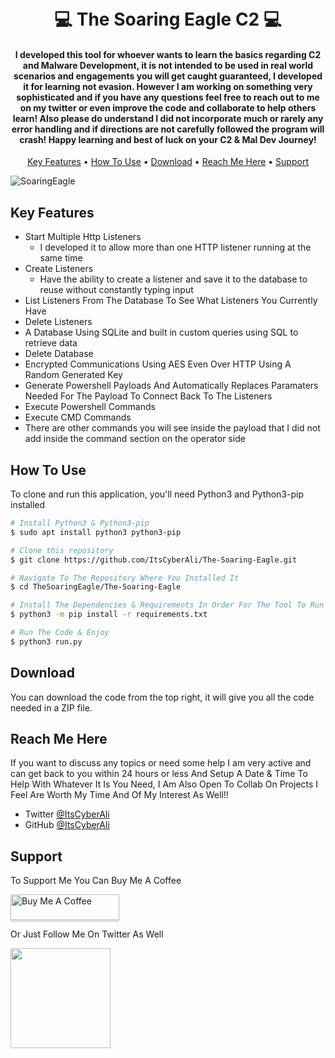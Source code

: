 <h1 align="center">
  <br>
  💻 The Soaring Eagle C2 💻
  <br>
</h1>

<h4 align="center">I developed this tool for whoever wants to learn the basics regarding C2 and Malware Development, it is not intended to be used in real world scenarios and engagements you will get caught guaranteed, 
I developed it for learning not evasion. However I am working on something very sophisticated and if you have any questions feel free to reach out to me on my twitter or even improve the code and 
collaborate to help others learn! Also please do understand I did not incorporate much or rarely any error handling and if directions are not carefully followed the program will crash! Happy learning and best of luck on your C2 & Mal Dev Journey!
</h4>

<p align="center">
  <a href="#key-features">Key Features</a> •
  <a href="#how-to-use">How To Use</a> •
  <a href="#download">Download</a> •
  <a href="#reach-me-here">Reach Me Here</a> •
  <a href="#support">Support</a>
</p>

![SoaringEagle](https://user-images.githubusercontent.com/111126641/195888314-a56ccdda-cfa4-406c-a656-1d73a7ad7c76.png)

## Key Features

* Start Multiple Http Listeners
  - I developed it to allow more than one HTTP listener running at the same time
* Create Listeners
  - Have the ability to create a listener and save it to the database to reuse without constantly typing input
* List Listeners From The Database To See What Listeners You Currently Have
* Delete Listeners
* A Database Using SQLite and built in custom queries using SQL to retrieve data
* Delete Database
* Encrypted Communications Using AES Even Over HTTP Using A Random Generated Key
* Generate Powershell Payloads And Automatically Replaces Paramaters Needed For The Payload To Connect Back To The Listeners
* Execute Powershell Commands
* Execute CMD Commands
* There are other commands you will see inside the payload that I did not add inside the command section on the operator side

## How To Use

To clone and run this application, you'll need Python3 and Python3-pip installed

```bash
# Install Python3 & Python3-pip
$ sudo apt install python3 python3-pip

# Clone this repository
$ git clone https://github.com/ItsCyberAli/The-Soaring-Eagle.git

# Navigate To The Repository Where You Installed It
$ cd TheSoaringEagle/The-Soaring-Eagle

# Install The Dependencies & Requirements In Order For The Tool To Run
$ python3 -m pip install -r requirements.txt

# Run The Code & Enjoy
$ python3 run.py
```


## Download

You can download the code from the top right, it will give you all the code needed in a ZIP file.

## Reach Me Here

If you want to discuss any topics or need some help I am very active and can get back to you within 24 hours or less 
And Setup A Date & Time To Help With Whatever It Is You Need, I Am Also Open To Collab On Projects I Feel Are Worth My Time
And Of My Interest As Well!!
* Twitter [@ItsCyberAli](https://twitter.com/ItsCyberAli)
* GitHub [@ItsCyberAli](https://github.com/ItsCyberAli)

## Support

<p>To Support Me You Can Buy Me A Coffee</p> 

<a href="https://www.buymeacoffee.com/ItsCyberAli" target="_blank"><img src="https://www.buymeacoffee.com/assets/img/custom_images/purple_img.png" alt="Buy Me A Coffee" style="height: 41px !important;width: 174px !important;box-shadow: 0px 3px 2px 0px rgba(190, 190, 190, 0.5) !important;-webkit-box-shadow: 0px 3px 2px 0px rgba(190, 190, 190, 0.5) !important;" ></a>

<p>Or Just Follow Me On Twitter As Well</p> 

<a href="https://twitter.com/ItsCyberAli">
	<img src="https://imgs.search.brave.com/f4D618R1h5bFKTM3AxujnMLyA5IZhP8iWVpc2VnHU68/rs:fit:1200:628:1/g:ce/aHR0cHM6Ly93d3cu/MTJjYXJhY3Rlcmlz/dGljYXMuY29tL3dw/LWNvbnRlbnQvdXBs/b2Fkcy8yMDE3LzEy/L2NhcmFjdGVyJUMz/JUFEc3RpY2FzLWRl/LXR3aXR0ZXIuanBn" width="160">
</a>
